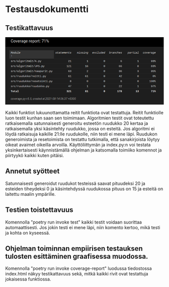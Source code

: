 # Testausdokumentti
## Testikattavuus
![Testikattavuus reportti](coverage.png)

Kaikki funktiot lukuunottamatta reitit funktiota ovat testattuja. Reitit funktiolle luon testit kunhan saan sen toimimaan. Algoritmien testit ovat toteutettu ratkaisemalla satunnaisesti generoitu esteetön ruudukko 20 kertaa ja ratkaisemalla yksi käsintehty ruudukko, jossa on esteitä. Jos algoritmi ei löydä ratkaisuja kaikille 21:lle ruudukolle, niin testi ei mene läpi. Ruudukon generoimista ja resetoimista on testattu tutkimalla, että sanakirjoista löytyy oikeat avaimet oikeilla arvoilla. Käyttöliittymän ja index.py:n voi testata yksinkertaisesti käynnistämällä ohjelman ja katsomalla toimiiko komennot ja piirtyykö kaikki kuten pitäisi.
## Annetut syötteet
Satunnaisesti generoidut ruudukot testeissä saavat pituudeksi 20 ja esteiden tiheydeksi 0 ja käsintehdyssä ruudukossa pituus on 15 ja esteitä on laitettu maalin ympärille.
## Testien toistettavuus
Komennolla "poetry run invoke test" kaikki testit voidaan suorittaa automaattisesti. Jos jokin testi ei mene läpi, niin komento kertoo, mikä testi ja kohta on kyseessä.
## Ohjelman toiminnan empiirisen testauksen tulosten esittäminen graafisessa muodossa.
Komennolla "poetry run invoke coverage-report" luodussa tiedostossa index.html näkyy testikattavuus sekä, mitkä kaikki rivit ovat testattuja jokaisessa funktiossa.
